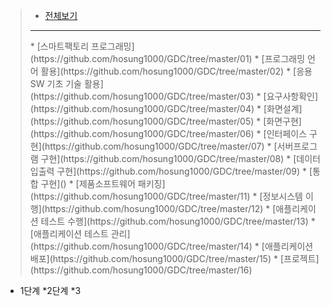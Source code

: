> * [전체보기](https://github.com/hosung1000/GDC)
> <hr/>
> * [스마트팩토리 프로그래밍](https://github.com/hosung1000/GDC/tree/master/01)
> * [프로그래밍 언어 활용](https://github.com/hosung1000/GDC/tree/master/02)
> * [응용 SW 기초 기술 활용](https://github.com/hosung1000/GDC/tree/master/03)
> * [요구사항확인](https://github.com/hosung1000/GDC/tree/master/04)
> * [화면설계](https://github.com/hosung1000/GDC/tree/master/05)
> * [화면구현](https://github.com/hosung1000/GDC/tree/master/06)
> * [인터페이스 구현](https://github.com/hosung1000/GDC/tree/master/07)
> * [서버프로그램 구현](https://github.com/hosung1000/GDC/tree/master/08)
> * [데이터 입출력 구현](https://github.com/hosung1000/GDC/tree/master/09)
> * [통합 구현]()
> * [제품소프트웨어 패키징](https://github.com/hosung1000/GDC/tree/master/11)
> * [정보시스템 이행](https://github.com/hosung1000/GDC/tree/master/12)
> * [애플리케이션 테스트 수행](https://github.com/hosung1000/GDC/tree/master/13)
> * [애플리케이션 테스트 관리](https://github.com/hosung1000/GDC/tree/master/14)
> * [애플리케이션 배포](https://github.com/hosung1000/GDC/tree/master/15)
> * [프로젝트](https://github.com/hosung1000/GDC/tree/master/16)

* 1단계
  *2단계
    *3
